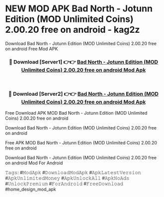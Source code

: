 # NEW MOD APK Bad North - Jotunn Edition (MOD Unlimited Coins) 2.00.20 free on android - kag2z
Download Bad North - Jotunn Edition (MOD Unlimited Coins) 2.00.20 free on android Free Mod APK

<div align="center">
<h3>🔴 Download [Server1] 👉👉 <a href="https://apk-comot.site?title=Bad_North_-_Jotunn_Edition_(MOD_Unlimited_Coins)_2.00.20_free_on_android">Bad North - Jotunn Edition (MOD Unlimited Coins) 2.00.20 free on android Mod Apk</a></h3><br>

<h3>🔴 Download [Server2] 👉👉 <a href="https://apk-comot.site?title=Bad_North_-_Jotunn_Edition_(MOD_Unlimited_Coins)_2.00.20_free_on_android">Bad North - Jotunn Edition (MOD Unlimited Coins) 2.00.20 free on android Mod Apk</a></h3>
</div>


Free Download APK MOD Bad North - Jotunn Edition (MOD Unlimited Coins) 2.00.20 free on android

Download Bad North - Jotunn Edition (MOD Unlimited Coins) 2.00.20 free on android 

Free APK MOD Bad North - Jotunn Edition (MOD Unlimited Coins) 2.00.20 free on android 

Download Bad North - Jotunn Edition (MOD Unlimited Coins) 2.00.20 free on android Mod For Android

𝚃𝚊𝚐𝚜: #𝙼𝚘𝚍𝙰𝚙𝚔 #𝙳𝚘𝚠𝚗𝚕𝚘𝚊𝚍𝙼𝚘𝚍𝙰𝚙𝚔 #𝙰𝚙𝚔𝙻𝚊𝚝𝚎𝚜𝚝𝚅𝚎𝚛𝚜𝚒𝚘𝚗 #𝙰𝚙𝚔𝚄𝚗𝚕𝚒𝚖𝚒𝚝𝚎𝚍𝙼𝚘𝚗𝚎𝚢 #𝙰𝚙𝚔𝚄𝚗𝚕𝚘𝚌𝚔𝙰𝚕𝚕 #𝙰𝚙𝚔𝙽𝚘𝙰𝚍𝚜 #𝚄𝚗𝚕𝚘𝚌𝚔𝙿𝚛𝚎𝚖𝚒𝚞𝚖 #𝙵𝚘𝚛𝙰𝚗𝚍𝚛𝚘𝚒𝚍 #𝙵𝚛𝚎𝚎𝙳𝚘𝚠𝚗𝚕𝚘𝚊𝚍 #home_design_mod_apk